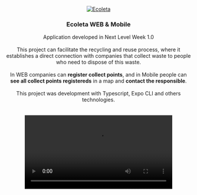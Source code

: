 <p align="center">
  <a href="https://github.com/gmass0n/ecoleta">
    <img src="./.github/ecoleta.png" alt="Ecoleta">
  </a>
  <h3 align="center">Ecoleta WEB & Mobile</h3>
  <p align="center">
  Application developed in Next Level Week 1.0
  <br />
  <br />
  This project can facilitate the recycling and reuse process, where it establishes a direct connection with companies that collect waste to people who need to dispose of this waste.
  <br />
  <br />
  In WEB companies can <strong>register collect points</strong>, and in Mobile people can <strong>see all collect points registereds</strong> in a map and <strong>contact the responsible</strong>.
  <br />
  <br />
  This project was development with Typescript, Expo CLI and others technologies.
  <br />
  <br />
  <br />
   <video widht="200" height="200" controls src="https://www.youtube.com/watch?v=l_WaU31QZME">
  </video>
